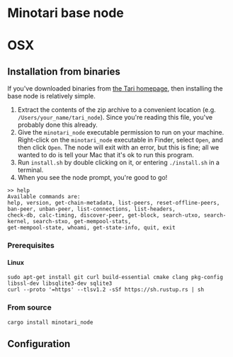 # Minotari base node

# OSX
## Installation from binaries

If you've downloaded binaries from [the Tari homepage](https://tari.com/downloads), then installing the base node is
relatively simple.

1. Extract the contents of the zip archive to a convenient location (e.g. `/Users/your_name/tari_node`). Since you're
   reading this file, you've probably done this already.
2. Give the `minotari_node` executable permission to run on your machine. Right-click on the `minotari_node`
   executable in Finder, select `Open`, and then click `Open`. The node will exit with an error, but this is fine; all
   we wanted to do is tell your Mac that it's ok to run this program.
3. Run `install.sh` by double clicking on it, or entering `./install.sh` in a terminal.
4. When you see the node prompt, you're good to go!

```
>> help 
Available commands are: 
help, version, get-chain-metadata, list-peers, reset-offline-peers, ban-peer, unban-peer, list-connections, list-headers, 
check-db, calc-timing, discover-peer, get-block, search-utxo, search-kernel, search-stxo, get-mempool-stats, 
get-mempool-state, whoami, get-state-info, quit, exit
```



### Prerequisites

#### Linux
```
sudo apt-get install git curl build-essential cmake clang pkg-config libssl-dev libsqlite3-dev sqlite3
curl --proto '=https' --tlsv1.2 -sSf https://sh.rustup.rs | sh

```
### From source

```
cargo install minotari_node
```

## Configuration
